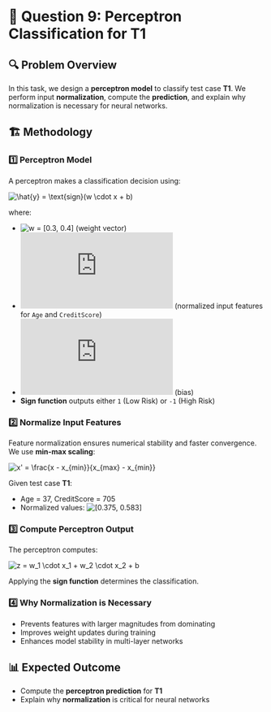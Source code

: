 # 📌 Question 9: Perceptron Classification for T1

## 🔍 Problem Overview
In this task, we design a **perceptron model** to classify test case **T1**. We perform input **normalization**, compute the **prediction**, and explain why normalization is necessary for neural networks.

## 🏗️ Methodology

### 1️⃣ Perceptron Model
A perceptron makes a classification decision using:

![\hat{y} = \text{sign}(w \cdot x + b)](https://latex.codecogs.com/svg.latex?\hat{y}%20=%20\text{sign}(w%20\cdot%20x%20+%20b))

where:
- ![w = [0.3, 0.4]](https://latex.codecogs.com/svg.latex?w%20=%20[0.3,%200.4]) (weight vector)
- ![x](https://latex.codecogs.com/svg.latex?x) (normalized input features for `Age` and `CreditScore`)
- ![b = 0.1](https://latex.codecogs.com/svg.latex?b%20=%200.1) (bias)
- **Sign function** outputs either `1` (Low Risk) or `-1` (High Risk)

### 2️⃣ Normalize Input Features
Feature normalization ensures numerical stability and faster convergence. We use **min-max scaling**:

![x' = \frac{x - x_{min}}{x_{max} - x_{min}}](https://latex.codecogs.com/svg.latex?x'%20=%20\frac{x%20-%20x_{min}}{x_{max}%20-%20x_{min}})

Given test case **T1**:
- Age = 37, CreditScore = 705
- Normalized values: ![[0.375, 0.583]](https://latex.codecogs.com/svg.latex?[0.375,%200.583])

### 3️⃣ Compute Perceptron Output
The perceptron computes:

![z = w_1 \cdot x_1 + w_2 \cdot x_2 + b](https://latex.codecogs.com/svg.latex?z%20=%20w_1%20\cdot%20x_1%20+%20w_2%20\cdot%20x_2%20+%20b)

Applying the **sign function** determines the classification.

### 4️⃣ Why Normalization is Necessary
- Prevents features with larger magnitudes from dominating
- Improves weight updates during training
- Enhances model stability in multi-layer networks

## 📊 Expected Outcome
- Compute the **perceptron prediction** for **T1**
- Explain why **normalization** is critical for neural networks
